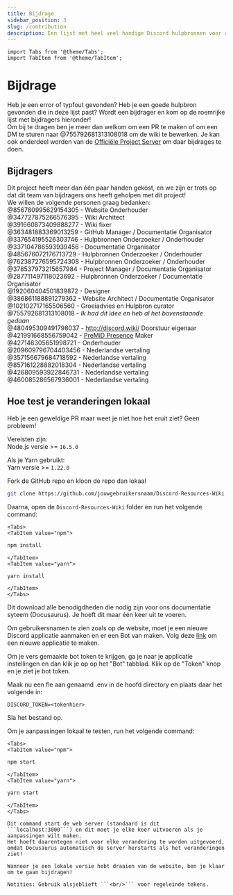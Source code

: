 ```yaml
---
title: Bijdrage
sidebar_position: 3
slug: /contribution
description: Een lijst met heel veel handige Discord hulpbronnen voor alle gebruikers, van beginners tot powerusers.
---
```


```mdx-code-block
import Tabs from '@theme/Tabs';
import TabItem from '@theme/TabItem';
```

# Bijdrage

Heb je een error of typfout gevonden? Heb je een goede hulpbron gevonden die in deze lijst past? Wordt een bijdrager en kom op de roemrijke lijst met bijdragers hieronder!<br/>
Om bij te dragen ben je meer dan welkom om een PR te maken of om een DM te sturen naar @755792681313108018 om de wiki te bewerken.
Je kan ook onderdeel worden van de [Officiële Project Server](https://discord.gg/yxbqz9pNxS) om daar bijdrages te doen.

## Bijdragers

Dit project heeft meer dan één paar handen gekost, en we zijn er trots op dat dit team van bijdragers ons heeft geholpen met dit project!<br/>
We willen de volgende personen graag bedanken:<br/>
@856780995629154305 - Website Onderhouder <br/>
@347727875266576395 - Wiki Architect <br/>
@391660873409888277 - Wiki fixer <br/>
@363481883369013259 - GitHub Manager / Documentatie Organisator<br/>
@337654195526303746 - Hulpbronnen Onderzoeker / Onderhouder<br/>
@337104786593939456 - Documentatie Organisator<br/>
@485676072176713729 - Hulpbronnen Onderzoeker / Onderhouder<br/>
@762387276595724308 - Hulpbronnen Onderzoeker / Onderhouder<br/>
@378537973215657984 - Project Manager / Documentatie Organisator<br/>
@287711497118023692 - Hulpbronnen Onderzoeker / Documentatie Organisator<br/>
@192060404501839872 - Designer<br/>
@386861188891279362 - Website Architect / Documentatie Organisator<br/>
@102102717165506560 - Groeiadvies en Hulpbron curator<br/>
@755792681313108018 - *Ik had dit idee en heb al het bovenstaande gedaan*<br/>
@480495309491798037 - <http://discord.wiki/> Doorstuur eigenaar <br/>
@421991668556759042 - [PreMiD Presence](https://premid.app/store/presences/Discord%20Resources) Maker <br/>
@427146305651998721 - Onderhouder <br/>
@209609796704403456 - Nederlandse vertaling <br/>
@357156679684718592 - Nederlandse vertaling <br/>
@857161228882018304 - Nederlandse vertaling <br/>
@426809593922846731 - Nederlandse vertaling <br/>
@460085286567936001 - Nederlandse vertaling <br/>

## Hoe test je veranderingen lokaal

Heb je een geweldige PR maar weet je niet hoe het eruit ziet? Geen probleem!<br/>

Vereisten zijn:<br/>
Node.js versie >= ```16.5.0```<br/>

Als je Yarn gebruikt:<br/>
Yarn versie >= ```1.22.0```

Fork de GitHub repo en kloon de repo dan lokaal

```bash
git clone https://github.com/jouwgebruikersnaam/Discord-Resources-Wiki
```

Daarna, open de `Discord-Resources-Wiki` folder en run het volgende command:

```mdx-code-block
<Tabs>
<TabItem value="npm">
```

```bash
npm install
```

```mdx-code-block
</TabItem>
<TabItem value="yarn">
```

```bash
yarn install
```

```mdx-code-block
</TabItem>
</Tabs>
```

Dit download alle benodigdheden die nodig zijn voor ons documentatie syteem (Docusaurus). Je hoeft dit maar één keer uit te voeren.

Om gebruikersnamen te zien zoals op de website, moet je een nieuwe Discord applicatie aanmaken en er een Bot van maken.
Volg deze [link](https://github.com/reactiflux/discord-irc/wiki/Creating-a-discord-bot-&-getting-a-token) om een nieuwe applicatie te maken.

Om je vers gemaakte bot token te krijgen, ga je naar je applicatie instellingen en dan klik je op op het "Bot" tabblad.
Klik op de "Token" knop en je ziet je bot token.

Maak nu een fle aan genaamd .env in de hoofd directory en plaats daar het volgende in:

```env
DISCORD_TOKEN=<tokenhier>
```

Sla het bestand op.

Om je aanpassingen lokaal te testen, run het volgende command:

```mdx-code-block
<Tabs>
<TabItem value="npm">
```

```bash
npm start
```

```mdx-code-block
</TabItem>
<TabItem value="yarn">
```

```bash
yarn start
```

```mdx-code-block
</TabItem>
</Tabs>

Dit command start de web server (standaard is dit ```localhost:3000```) en dit moet je elke keer uitvoeren als je aanpassingen wilt maken.
Het hoeft daarentegen niet voor elke verandering te worden uitgevoerd, omdat Docusaurus automatisch de server herstarts als het veranderingen ziet!

Wanneer je een lokale versie hebt draaien van de website, ben je klaar om te gaan bijdragen!

Notities: Gebruik alsjeblieft ```<br/>``` voor regeleinde tekens.
